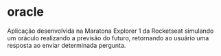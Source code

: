 # oracle

Aplicação desenvolvida na Maratona Explorer 1 da Rocketseat simulando um oráculo realizando a previsão do futuro, retornando ao usuário uma resposta ao enviar determinada pergunta.
